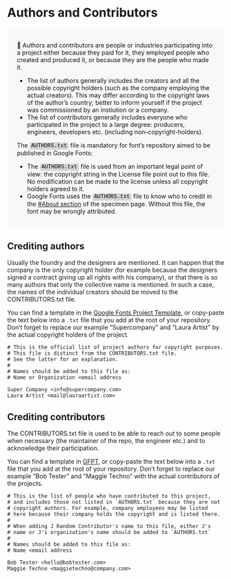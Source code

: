 # Authors and Contributors

<div style="background-color:#F6F8Fa; color:#121212; padding:1.2em 1.6em; border-radius: 1em; font-size:1em">

🦤 Authors and contributors are people or industries participating into a project either because they paid for it, they employed people who created and produced it, or because they are the people who made it.
    <ul>
     <li> The list of authors generally includes the creators and all the possible copyright holders (such as the company employing the actual creators). This may differ according to the copyright laws of the author’s country; better to inform yourself if the project was commissioned by an instiution or a company.</li>
    <li> The list of contributors generally includes everyone who participated in the project to a large degree: producers, engineers, developers etc. (including non–copyright-holders). </li>
</ul>
    
The <mark style="background-color:#D4D4D4; padding:0.1em 0.3em; border-radius:0.2em; font-size:0.9em; font-family:SFMono-Regular,Consolas,Liberation Mono,Menlo,Courier,monospace;">AUTHORS.txt</mark> file is mandatory for font’s repository aimed to be published in Google Fonts:
<ul>
    <li> The <mark style="background-color:#D4D4D4; padding:0.1em 0.3em; border-radius:0.2em; font-size:0.9em; font-family:SFMono-Regular,Consolas,Liberation Mono,Menlo,Courier,monospace;">AUTHORS.txt</mark> file is used from an important legal point of view: the copyright string in the License file point out to this file. No modification can be made to the license unless all copyright holders agreed to it.</li>
    <li> Google Fonts uses the <mark style="background-color:#D4D4D4; padding:0.1em 0.3em; border-radius:0.2em; font-size:0.9em; font-family:SFMono-Regular,Consolas,Liberation Mono,Menlo,Courier,monospace;">AUTHORS.txt</mark> file to know who to credit in the <a href="https://fonts.google.com/specimen/Brygada+1918#about">#About section</a> of the specimen page. Without this file, the font may be wrongly attributed.</li>
</ul>

</div>

## Crediting authors

Usually the foundry and the designers are mentioned. It can happen that the company is the only copyright holder (for example because the designers signed a contract giving up all rights with his company), or that there is so many authors that only the collective name is mentioned. In such a case, the names of the individual creators should be moved to the CONTRIBUTORS.txt file.

You can find a template in the [Google Fonts Project Template](https://github.com/googlefonts/googlefonts-project-template), or copy-paste the text below into a `.txt` file that you add at the root of your repository. Don’t forget to replace our example “Supercompany” and “Laura Artist” by the actual copyright holders of the project.

``` code
# This is the official list of project authors for copyright purposes.
# This file is distinct from the CONTRIBUTORS.txt file.
# See the latter for an explanation.
#
# Names should be added to this file as:
# Name or Organization <email address

Super Company <info@supercompany.com>
Laura Artist <mail@lauraartist.com>
```

## Crediting contributors

The CONTRIBUTORS.txt file is used to be able to reach out to some people when necessary (the maintainer of the repo, the engineer etc.) and to acknowledge their participation.

You can find a template in [GFPT](https://github.com/googlefonts/googlefonts-project-template/blob/main/CONTRIBUTORS.txt), or copy-paste the text below into a `.txt` file that you add at the root of your repository. Don’t forget to replace our example “Bob Tester” and “Maggie Techno” with the actual contributors of the projects.

``` code
# This is the list of people who have contributed to this project,
# and includes those not listed in `AUTHORS.txt` because they are not
# copyright authors. For example, company employees may be listed
# here because their company holds the copyright and is listed there.
#
# When adding J Random Contributor's name to this file, either J's
# name or J's organization's name should be added to `AUTHORS.txt`
#
# Names should be added to this file as:
# Name <email address

Bob Tester <hello@bobtester.com>
Maggie Techno <maggietechno@company.com>
```
